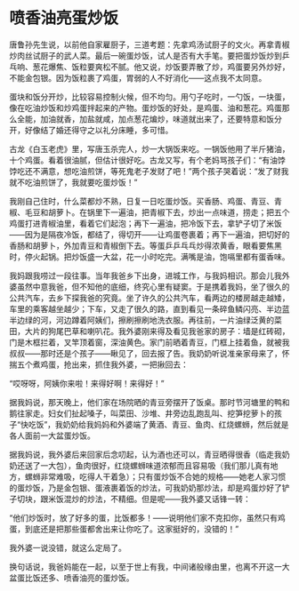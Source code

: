 # 喷香油亮蛋炒饭

唐鲁孙先生说，以前他自家雇厨子，三道考题：先拿鸡汤试厨子的文火。再拿青椒炒肉丝试厨子的武人菜。最后一碗蛋炒饭，试人是否有大手笔。要把蛋炒饭炒到乒乓响、葱花爆焦、饭粒要爽松不腻。他又说，炒饭要弄散了炒，鸡蛋要另外炒好，不能金包银。因为饭粒裹了鸡蛋，胃弱的人不好消化——这点我不太同意。 

蛋块和饭分开炒，比较容易控制火候，但不均匀。用勺子吃时，一勺饭，一块蛋，像在吃油炒饭和炒鸡蛋拌起来的产物。蛋炒饭的好处，是鸡蛋、油和葱花。鸡蛋那么全能，加油就香，加盐就咸，加点葱花煸炒，味道就出来了，还要特意和饭分开，好像结了婚还得守之以礼分床睡，多可惜。 

古龙《白玉老虎》里，写唐玉杀完人，炒一大锅饭来吃。一锅饭他用了半斤猪油，十个鸡蛋。看着很油腻，但估计很好吃。古龙又写，有个老妈骂孩子们：“有油饽饽吃还不满意，想吃油煎饼，等死鬼老子发财了吧！”两个孩子哭着说：“发了财我就不吃油煎饼了，我就要吃蛋炒饭！” 

我刚自己住时，什么菜都炒不熟，日复一日吃蛋炒饭。买香肠、鸡蛋、青豆、青椒、毛豆和胡萝卜。在锅里下一遍油，把青椒下去，炒出一点味道，捞走；把五个鸡蛋打进青椒油里，看着它们起泡；再下一遍油，把冷饭下去，拿铲子切了米饭——因为是隔夜冷饭，都结了，得切开——让鸡蛋卷裹着；再下一遍油，把切好的香肠和胡萝卜，外加青豆和青椒倒下去。等蛋乒乒乓乓炒得浓黄香，眼看要焦黑时，停火起锅。把炒饭盛一大盆，花一小时吃完。满嘴是油，饱嗝里都有蛋香味。 

我妈跟我唠过一段往事。当年我爸乡下出身，进城工作，与我妈相识。那会儿我外婆虽然中意我爸，但不知他的底细，终究心里有疑窦。于是携着我妈，坐了很久的公共汽车，去乡下探我爸的究竟。坐了许久的公共汽车，看两边的楼房越走越矮，车里的乘客越坐越少；下车，又走了很久的路，直到看见一条碎鱼鳞闪亮、半边蓝半边绿的河，河边蹲着阿姨们，擦刷擦刷地洗衣服。再往前，一片油绿泛黄的菜田，大片的狗尾巴草和喇叭花。我外婆刚来得及看见我爸家的房子：墙是红砖砌，门是木框拦着，叉竿顶着窗，深油黄色。家门前晒着青豆，门框上挂着鱼，就被我叔叔——那时还是个孩子——瞅见了，回去报了告。我奶奶听说准亲家母来了，怀揣五个煮鸡蛋，抢出来，抓住我外婆，一把揪回去： 

“哎呀呀，阿姨你来啦！来得好啊！来得好！” 

据我妈说，那天晚上，他们家在场院晒的青豆旁摆开了饭桌。那时节河塘里的鸭和鹅往家走。妇女们扯起嗓子，叫菜田、沙堆、井旁边乱跑乱叫、挖笋挖萝卜的孩子“快吃饭”，我奶奶给我妈妈和外婆端了黄酒、青豆、鱼肉、红烧螺蛳，然后就是各人面前一大盆蛋炒饭。 

据我妈说，我外婆后来回家后念叨起，认为酒也还可以，青豆晒得很香（临走我奶奶还送了一大包），鱼肉很好，红烧螺蛳味道浓郁而且容易吸（我们那儿真有地方，螺蛳非常难吸，吃得人干着急）；只有蛋炒饭不合她的规格——她老人家习惯的蛋炒饭，乃是金包银、蛋液裹着饭的炒法，可我奶奶那炒法，却是鸡蛋炒好了铲子切块，跟米饭混炒的炒法，不精细。但是呢——我外婆又话锋一转： 

“他们炒饭时，放了好多的蛋，比饭都多！——说明他们家不克扣你，虽然只有鸡蛋，到底还是把那些蛋都舍出来让你吃了。这家挺好的，没错的！” 

我外婆一说没错，就这么定局了。 

换句话说，我爸妈能在一起，以至于世上有我，中间诸般缘由里，也离不开这一大盆蛋比饭还多、喷香油亮的蛋炒饭。
